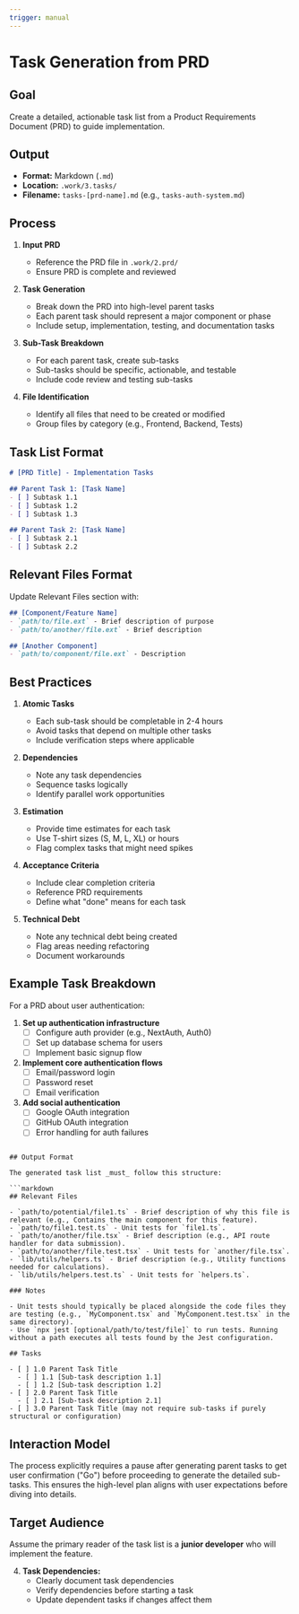 ```yaml
---
trigger: manual
---
```


# Task Generation from PRD

## Goal

Create a detailed, actionable task list from a Product Requirements Document (PRD) to guide implementation.

## Output

- **Format:** Markdown (`.md`)
- **Location:** `.work/3.tasks/`
- **Filename:** `tasks-[prd-name].md` (e.g., `tasks-auth-system.md`)

## Process

1. **Input PRD**
   - Reference the PRD file in `.work/2.prd/`
   - Ensure PRD is complete and reviewed

2. **Task Generation**
   - Break down the PRD into high-level parent tasks
   - Each parent task should represent a major component or phase
   - Include setup, implementation, testing, and documentation tasks

3. **Sub-Task Breakdown**
   - For each parent task, create sub-tasks
   - Sub-tasks should be specific, actionable, and testable
   - Include code review and testing sub-tasks

4. **File Identification**
   - Identify all files that need to be created or modified
   - Group files by category (e.g., Frontend, Backend, Tests)

## Task List Format

```markdown
# [PRD Title] - Implementation Tasks

## Parent Task 1: [Task Name]
- [ ] Subtask 1.1
- [ ] Subtask 1.2
- [ ] Subtask 1.3

## Parent Task 2: [Task Name]
- [ ] Subtask 2.1
- [ ] Subtask 2.2
```

## Relevant Files Format

Update Relevant Files section with:

```markdown
## [Component/Feature Name]
- `path/to/file.ext` - Brief description of purpose
- `path/to/another/file.ext` - Brief description

## [Another Component]
- `path/to/component/file.ext` - Description
```

## Best Practices

1. **Atomic Tasks**
   - Each sub-task should be completable in 2-4 hours
   - Avoid tasks that depend on multiple other tasks
   - Include verification steps where applicable

2. **Dependencies**
   - Note any task dependencies
   - Sequence tasks logically
   - Identify parallel work opportunities

3. **Estimation**
   - Provide time estimates for each task
   - Use T-shirt sizes (S, M, L, XL) or hours
   - Flag complex tasks that might need spikes

4. **Acceptance Criteria**
   - Include clear completion criteria
   - Reference PRD requirements
   - Define what "done" means for each task

5. **Technical Debt**
   - Note any technical debt being created
   - Flag areas needing refactoring
   - Document workarounds

## Example Task Breakdown

For a PRD about user authentication:

1. **Set up authentication infrastructure**
   - [ ] Configure auth provider (e.g., NextAuth, Auth0)
   - [ ] Set up database schema for users
   - [ ] Implement basic signup flow

2. **Implement core authentication flows**
   - [ ] Email/password login
   - [ ] Password reset
   - [ ] Email verification

3. **Add social authentication**
   - [ ] Google OAuth integration
   - [ ] GitHub OAuth integration
   - [ ] Error handling for auth failures
```

## Output Format

The generated task list _must_ follow this structure:

```markdown
## Relevant Files

- `path/to/potential/file1.ts` - Brief description of why this file is relevant (e.g., Contains the main component for this feature).
- `path/to/file1.test.ts` - Unit tests for `file1.ts`.
- `path/to/another/file.tsx` - Brief description (e.g., API route handler for data submission).
- `path/to/another/file.test.tsx` - Unit tests for `another/file.tsx`.
- `lib/utils/helpers.ts` - Brief description (e.g., Utility functions needed for calculations).
- `lib/utils/helpers.test.ts` - Unit tests for `helpers.ts`.

### Notes

- Unit tests should typically be placed alongside the code files they are testing (e.g., `MyComponent.tsx` and `MyComponent.test.tsx` in the same directory).
- Use `npx jest [optional/path/to/test/file]` to run tests. Running without a path executes all tests found by the Jest configuration.

## Tasks

- [ ] 1.0 Parent Task Title
  - [ ] 1.1 [Sub-task description 1.1]
  - [ ] 1.2 [Sub-task description 1.2]
- [ ] 2.0 Parent Task Title
  - [ ] 2.1 [Sub-task description 2.1]
- [ ] 3.0 Parent Task Title (may not require sub-tasks if purely structural or configuration)
```

## Interaction Model

The process explicitly requires a pause after generating parent tasks to get user confirmation ("Go") before proceeding to generate the detailed sub-tasks. This ensures the high-level plan aligns with user expectations before diving into details.

## Target Audience

Assume the primary reader of the task list is a **junior developer** who will implement the feature.


4. **Task Dependencies:**
   - Clearly document task dependencies
   - Verify dependencies before starting a task
   - Update dependent tasks if changes affect them